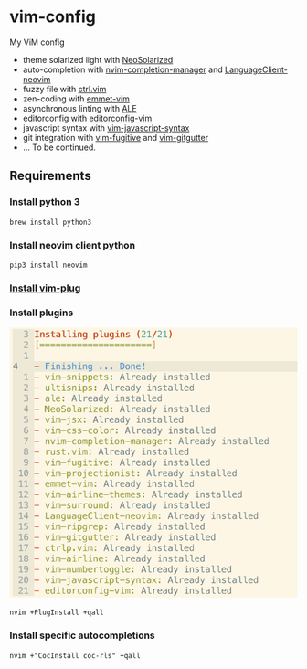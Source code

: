 # vim-config
My ViM config

* theme solarized light with [NeoSolarized](https://github.com/icymind/NeoSolarized)
* auto-completion with [nvim-completion-manager](https://github.com/roxma/nvim-completion-manager) and [LanguageClient-neovim](https://github.com/autozimu/LanguageClient-neovim)
* fuzzy file with [ctrl.vim](https://github.com/kien/ctrlp.vim)
* zen-coding with [emmet-vim](https://github.com/mattn/emmet-vim)
* asynchronous linting with [ALE](https://github.com/w0rp/ale)
* editorconfig with [editorconfig-vim](https://github.com/editorconfig/editorconfig-vim)
* javascript syntax with [vim-javascript-syntax](https://github.com/jelera/vim-javascript-syntax)
* git integration with [vim-fugitive](https://github.com/tpope/vim-fugitive) and [vim-gitgutter](https://github.com/airblade/vim-gitgutter)
* ... To be continued.

## Requirements

### Install python 3

```shell
brew install python3
```

### Install neovim client python

```
pip3 install neovim
```

### [Install vim-plug](https://github.com/junegunn/vim-plug#neovim)

### Install plugins

![PlugInstall](images/pluginstall.png)

```
nvim +PlugInstall +qall
```

### Install specific autocompletions

```
nvim +"CocInstall coc-rls" +qall
```
